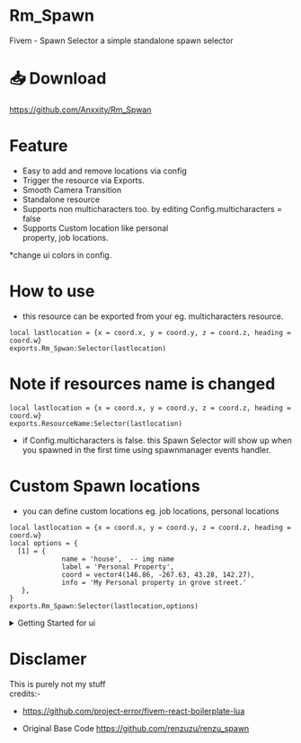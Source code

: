 # Rm_Spawn
Fivem - Spawn Selector
a simple standalone spawn selector



# 📥 Download 
https://github.com/Anxxity/Rm_Spwan

# Feature

* Easy to add and remove locations via config
* Trigger the resource via Exports.
* Smooth Camera Transition
* Standalone resource
* Supports non multicharacters too. by editing Config.multicharacters = false
* Supports Custom location like personal      
property, job locations.

*change ui colors in config.

# How to use
- this resource can be exported from your eg. multicharacters resource.
```
local lastlocation = {x = coord.x, y = coord.y, z = coord.z, heading = coord.w}
exports.Rm_Spwan:Selector(lastlocation)
```
# Note if resources name is changed

```
local lastlocation = {x = coord.x, y = coord.y, z = coord.z, heading = coord.w}
exports.ResourceName:Selector(lastlocation)
```
- if Config.multicharacters is false. this Spawn Selector will show up when you spawned in the first time using spawnmanager events handler.

# Custom Spawn locations
- you can define custom locations eg. job locations, personal locations
```
local lastlocation = {x = coord.x, y = coord.y, z = coord.z, heading = coord.w}
local options = {
  [1] = { 
             name = 'house',  -- img name
             label = 'Personal Property', 
             coord = vector4(146.86, -267.63, 43.28, 142.27), 
             info = 'My Personal property in grove street.'
   },
}
exports.Rm_Spawn:Selector(lastlocation,options)
```
<details>
<summary> Getting Started for ui </summary>
## Requirements for developing ui
* [Node > v10.6](https://nodejs.org/en/)
* [Yarn](https://yarnpkg.com/getting-started/install) (Preferred but not required)

*A basic understanding of the modern web development workflow. If you don't 
know this yet, React might not be for you just yet.*
 
## Getting Started

First clone the repository or use the template option and place
it within your `resources` folder

### Installation

*The boilerplate was made using `yarn` but is still compatible with
`npm`.*

Install dependencies by navigating to the `web` folder within
a terminal of your choice and type `npm i` or `yarn`.



**Hot Builds In-Game**

When developing in-game, you can use the hot build system by
running the `start:game` script. This is essentially the start
script but it writes to disk. Meaning all that is required is a
resource restart to update the game script

**Usage**
```sh
# yarn
yarn start:game
# npm
npm run start:game
```

**Production Builds**

When you are done with development phase for your resource. You
must create a production build that is optimized and minimized.

You can do this by running the following:

```sh
npm run build
yarn build 
```
</details>

# Disclamer

This is purely not my stuff  
credits:-
 - https://github.com/project-error/fivem-react-boilerplate-lua


- Original Base Code
https://github.com/renzuzu/renzu_spawn
